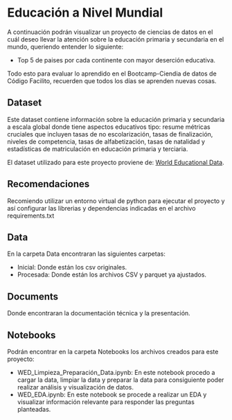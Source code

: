 # Educación a Nivel Mundial

A continuación podrán visualizar un proyecto de ciencias de datos en el cuál deseo llevar la atención sobre la educación primaria y secundaria en el mundo, queriendo entender lo siguiente:

- Top 5 de paises por cada continente con mayor deserción educativa.

Todo esto para evaluar lo aprendido en el Bootcamp-Ciendia de datos de Código Facilito, recuerden que todos los días se aprenden nuevas cosas.

## Dataset

Este dataset contiene información sobre la educación primaria y secundaria a escala global donde tiene aspectos educativos tipo: resume métricas cruciales que incluyen tasas de no escolarización, tasas de finalización, niveles de competencia, tasas de alfabetización, tasas de natalidad y estadísticas de matriculación en educación primaria y terciaria.

El dataset utilizado para este proyecto proviene de: [World Educational Data](https://www.kaggle.com/datasets/nelgiriyewithana/world-educational-data/data).

## Recomendaciones

Recomiendo utilizar un entorno virtual de python para ejecutar el proyecto y así configurar las librerias y dependencias indicadas en el archivo requirements.txt

## Data

En la carpeta Data encontraran las siguientes carpetas:

- Inicial: Donde están los csv originales.
- Procesada: Donde están los archivos CSV y parquet ya ajustados.

## Documents

Donde encontraran la documentación técnica y la presentación.

## Notebooks

Podrán encontrar en la carpeta Notebooks los archivos creados para este proyecto:

- WED_Limpieza_Preparación_Data.ipynb: En este notebook procedo a cargar la data, limpiar la data y preparar la data para consiguiente poder realizar análisis y visualización de datos.
- WED_EDA.ipynb: En este notebook se procede a realizar un EDA y visualizar información relevante para responder las preguntas planteadas.
